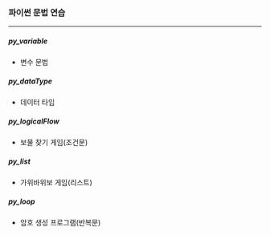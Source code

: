 ### 파이썬 문법 연습

---

##### py_variable

- 변수 문법

##### py_dataType

- 데이터 타입

##### py_logicalFlow

- 보물 찾기 게임(조건문)

##### py_list

- 가위바위보 게임(리스트)

##### py_loop

- 암호 생성 프로그램(반복문)
